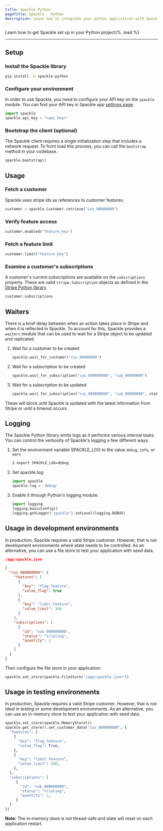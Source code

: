 ```yaml
---
title: Spackle Python
pageTitle: Spackle - Python
description: Learn how to integrate your python application with Spackle
---
```


Learn how to get Spackle set up in your Python project{% .lead %}

---

## Setup

### Install the Spackle library

```sh
pip install -U spackle-python
```

### Configure your environment
In order to use Spackle, you need to configure your API key on the `spackle` module. You can find your API key in Spackle app [settings page](https://dashboard.stripe.com/settings/apps/so.spackle.stripe).

```python
import spackle
spackle.api_key = "<api key>"
```

### Bootstrap the client (optional)

The Spackle client requires a single initialization step that includes a network request. To front load this process, you can call the `bootstrap` method in your codebase.

```python
spackle.bootstrap()
```

## Usage

### Fetch a customer

Spackle uses stripe ids as references to customer features.

```python
customer = spackle.Customer.retrieve("cus_00000000")
```

### Verify feature access

```python
customer.enabled("feature_key")
```

### Fetch a feature limit

```python
customer.limit("feature_key")
```

### Examine a customer's subscriptions

A customer's current subscriptions are available on the `subscriptions` property. These are valid `stripe.Subscription` objects as defined in the [Stripe Python library](https://stripe.com/docs/api/subscriptions/object?lang=python).

```python
customer.subscriptions
```

## Waiters

There is a brief delay between when an action takes place in Stripe and when it is reflected in Spackle. To account for this, Spackle provides a `waiters` module that can be used to wait for a Stripe object to be updated and replicated.

1. Wait for a customer to be created
   ```python
   spackle.wait_for_customer("cus_00000000")
   ```
2. Wait for a subscription to be created
   ```python
   spackle.wait_for_subscription("cus_000000000", "sub_00000000")
   ```
3. Wait for a subscription to be updated
   ```python
   spackle.wait_for_subscription("cus_000000000", "sub_00000000", status="active")
   ```

These will block until Spackle is updated with the latest information from Stripe or until a timeout occurs.


## Logging
The Spackle Python library emits logs as it performs various internal tasks. You can control the verbosity of Spackle's logging a few different ways:

1. Set the environment variable SPACKLE_LOG to the value `debug`, `info`, or `warn`

   ```sh
   $ export SPACKLE_LOG=debug
   ```

2. Set spackle.log:

   ```python
   import spackle
   spackle.log = 'debug'
   ```

3. Enable it through Python's logging module:

   ```python
   import logging
   logging.basicConfig()
   logging.getLogger('spackle').setLevel(logging.DEBUG)
   ```


## Usage in development environments

In production, Spackle requires a valid Stripe customer. However, that is not development environments where state needs to be controlled. As an alternative, you can use a file store to test your application with seed data.

```json
/app/spackle.json

{
  "cus_000000000": {
    "features": [
      {
        "key": "flag_feature",
        "value_flag": true
      },
      {
        "key": "limit_feature",
        "value_limit": 100
      }
    ],
    "subscriptions": [
      {
        "id": "sub_000000000",
        "status": "trialing",
        "quantity": 1
      }
    ]
  }
}
```

Then configure the file store in your application:

```python
spackle.set_store(spackle.FileStore("/app/spackle.json"))
```


## Usage in testing environments

In production, Spackle requires a valid Stripe customer. However, that is not ideal in testing or some development environments. As an alternative, you can use an in-memory store to test your application with seed data.

```python
spackle.set_store(spackle.MemoryStore())
spackle.get_store().set_customer_data("cus_000000000", {
  "features": [
    {
      "key": "flag_feature",
      "value_flag": True,
    },
    {
      "key": "limit_feature",
      "value_limit": 100,
    },
  ],
  "subscriptions": [
     {
       "id": "sub_000000000",
       "status": "trialing",
       "quantity": 1,
     }
  ]
})
```

**Note:** The in-memory store is not thread-safe and state will reset on each application restart.